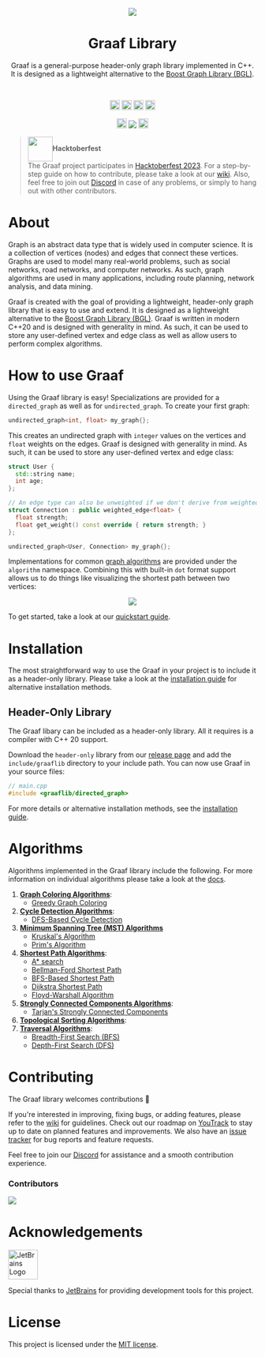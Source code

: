 <p align="center"><img src="docs/static/img/graaf.png"></p>
<h1 align="center">Graaf Library</h1>

<p align="center">
  Graaf is a general-purpose header-only graph library implemented in C++. It is designed as a lightweight alternative to the <a href="https://www.boost.org/doc/libs/1_82_0/libs/graph/doc/index.html">Boost Graph Library (BGL)</a>.
</p>

<br/>

<p align="center">
  <a href="https://github.com/bobluppes/graaf/actions/workflows/main-ci.yml"><img src="https://github.com/bobluppes/graaf/actions/workflows/main-ci.yml/badge.svg" height="20"></a>
  <a href="https://codecov.io/github/bobluppes/graaf"><img src="https://codecov.io/github/bobluppes/graaf/branch/main/graph/badge.svg?token=ZFBLNFN39C" height="20"></a>
  <a href="https://bobluppes.github.io/graaf/"><img src="https://img.shields.io/badge/user_docs-docusaurus-%23ff69b4" height="20"></a>
  <a href="https://github.com/bobluppes/graaf/wiki"><img src="https://img.shields.io/badge/contributer_docs-wiki-9cf" height="20"></a>
</p>

<p align="center">
  <a href="https://discord.gg/cGczwRHJ9K"><img src="https://img.shields.io/badge/chat-discord-%237289DA?style=flat&logo=discord&labelColor=white" height="20"></a>
  <a href="https://GitHub.com/bobluppes/graaf/releases/"><img src="https://img.shields.io/github/v/release/bobluppes/graaf?color=%23F7DE3A&include_prereleases"></a>
  <a href="LICENSE.md"><img src="https://img.shields.io/badge/license-MIT-black" height="20"></a>
</p>

<p align="center">

</p>

> <img src="docs/static/img/hacktoberfest-logo.png" width="50" align="center">**Hacktoberfest**<br>
> The Graaf project participates in [Hacktoberfest 2023](https://hacktoberfest.com/). For a step-by-step guide on how
> to contribute, please take a look at our [wiki](https://github.com/bobluppes/graaf/wiki). Also, feel free to join
> out [Discord](https://discord.gg/cGczwRHJ9K) in case of any problems, or simply to hang out with other contributors.

# About

Graph is an abstract data type that is widely used in computer science. It is a collection of vertices (nodes) and edges
that connect these vertices. Graphs are used to model many real-world problems, such as social networks, road networks,
and computer networks. As such, graph algorithms are used in many applications, including route planning, network
analysis, and data mining.

Graaf is created with the goal of providing a lightweight, header-only graph library that is easy to use and extend. It
is designed as a lightweight alternative to the [Boost Graph Library (BGL)](https://www.boost.org/doc/libs/1_82_0/libs/graph/doc/index.html).
Graaf is written in modern C++20 and is designed with generality in mind. As such, it can be used to store any
user-defined vertex and edge class as well as allow users to perform complex algorithms.

# How to use Graaf

Using the Graaf library is easy! Specializations are provided for a `directed_graph` as well as for `undirected_graph`.
To create your first graph:

```c++
undirected_graph<int, float> my_graph{};
```

This creates an undirected graph with `integer` values on the vertices and `float` weights on the edges. Graaf is
designed with generality in mind. As such, it can be used to store any user-defined vertex and edge class:

```c++
struct User {
  std::string name;
  int age;
};

// An edge type can also be unweighted if we don't derive from weighted_edge
struct Connection : public weighted_edge<float> {
  float strength;
  float get_weight() const override { return strength; }
};

undirected_graph<User, Connection> my_graph{};
```

Implementations for common [graph algorithms](#algorithms) are provided under the `algorithm` namespace. Combining this
with built-in `dot` format support allows us to do things like visualizing the shortest path between two vertices:

<p align="center">
<img src="docs/static/img/graph_example.png">
</p>

To get started, take a look at our [quickstart guide](https://bobluppes.github.io/graaf/docs/quickstart/intro).

# Installation

The most straightforward way to use the Graaf in your project is to include it as a header-only library. Please take a
look at the [installation guide](https://bobluppes.github.io/graaf/docs/quickstart/installation) for alternative
installation methods.

## Header-Only Library

The Graaf libary can be included as a header-only library. All it requires is a compiler with C++ 20 support.

Download the `header-only` library from our [release page](https://github.com/bobluppes/graaf/releases) and add
the `include/graaflib` directory to your include path. You can now use Graaf in your source files:

```c++
// main.cpp
#include <graaflib/directed_graph>
```

For more details or alternative installation methods, see
the [installation guide](https://bobluppes.github.io/graaf/docs/quickstart/installation).

# Algorithms

Algorithms implemented in the Graaf library include the following. For more information on individual algorithms please
take a look at the [docs](https://bobluppes.github.io/graaf/docs/algorithms/intro).

1. [**Graph Coloring Algorithms**](https://bobluppes.github.io/graaf/docs/category/graph-coloring-algorithms):
   - [Greedy Graph Coloring](https://bobluppes.github.io/graaf/docs/algorithms/coloring/greedy-graph-coloring)
2. [**Cycle Detection Algorithms**](https://bobluppes.github.io/graaf/docs/category/cycle-detection-algorithms):
   - [DFS-Based Cycle Detection](https://bobluppes.github.io/graaf/docs/algorithms/cycle-detection/dfs-based)
3. [**Minimum Spanning Tree (MST) Algorithms**](https://bobluppes.github.io/graaf/docs/category/minimum-spanning-tree)
   - [Kruskal's Algorithm](https://bobluppes.github.io/graaf/docs/algorithms/minimum-spanning-tree/kruskal)
   - [Prim's Algorithm](https://bobluppes.github.io/graaf/docs/algorithms/minimum-spanning-tree/prim)
4. [**Shortest Path Algorithms**](https://bobluppes.github.io/graaf/docs/category/shortest-path-algorithms):
   - [A\* search](https://bobluppes.github.io/graaf/docs/algorithms/shortest-path/a-star)
   - [Bellman-Ford Shortest Path](https://bobluppes.github.io/graaf/docs/algorithms/shortest-path/bellman-ford)
   - [BFS-Based Shortest Path](https://bobluppes.github.io/graaf/docs/algorithms/shortest-path/bfs-based-shortest-path)
   - [Dijkstra Shortest Path](https://bobluppes.github.io/graaf/docs/algorithms/shortest-path/dijkstra)
   - [Floyd-Warshall Algorithm](https://bobluppes.github.io/graaf/docs/algorithms/shortest-path/floyd-warshall)
5. [**Strongly Connected Components Algorithms**](https://bobluppes.github.io/graaf/docs/category/strongly-connected-component-algorithms):
   - [Tarjan's Strongly Connected Components](https://bobluppes.github.io/graaf/docs/algorithms/strongly-connected-components/tarjan)
6. [**Topological Sorting Algorithms**](https://bobluppes.github.io/graaf/docs/algorithms/topological-sort):
7. [**Traversal Algorithms**](https://bobluppes.github.io/graaf/docs/category/traversal-algorithms):
   - [Breadth-First Search (BFS)](https://bobluppes.github.io/graaf/docs/algorithms/traversal/breadth-first-search)
   - [Depth-First Search (DFS)](https://bobluppes.github.io/graaf/docs/algorithms/traversal/depth-first-search)

# Contributing

The Graaf library welcomes contributions 🎊

If you're interested in improving, fixing bugs, or adding features, please refer to
the [wiki](https://github.com/bobluppes/graaf/wiki) for guidelines. Check out our roadmap
on [YouTrack](https://graaf.youtrack.cloud/agiles/147-2/current) to stay up to date on planned features and
improvements. We also have an [issue tracker](https://github.com/bobluppes/graaf/issues) for bug reports and feature
requests.

Feel free to join our [Discord](https://discord.gg/cGczwRHJ9K) for assistance and a smooth contribution experience.

### Contributors

<a href="https://github.com/bobluppes/graaf/graphs/contributors">
  <img src="https://contrib.rocks/image?repo=bobluppes/graaf" />
</a>

# Acknowledgements

<p align="left">
  <a href="https://www.jetbrains.com">
    <img src="docs/static/img/jetbrains-logo.svg" width="60" alt="JetBrains Logo">
  </a>
</p>

Special thanks to [JetBrains](https://www.jetbrains.com/community/opensource/) for providing development tools for this
project.

# License

This project is licensed under the [MIT license](LICENSE.md).
